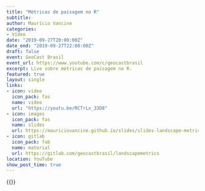 ```yaml
---
title: "Métricas de paisagem no R"
subtitle: 
author: Maurício Vancine
categories:
- Vídeo
date: "2019-09-27T20:00:00Z"
date_end: "2019-09-27T22:00:00Z"
draft: false
event: GeoCast Brasil
event_url: https://www.youtube.com/c/geocastbrasil
excerpt: Live sobre métricas de paisagem no R.
featured: true
layout: single
links:
- icon: video
  icon_pack: fas
  name: video
  url: "https://youtu.be/RCTrLx_33D8"
- icon: images
  icon_pack: fas
  name: slides
  url: https://mauriciovancine.github.io/slides/slides-landscape-metrics-geocast/slides-landscape-metrics-geocast.pdf
- icon: gitlab
  icon_pack: fab
  name: material
  url: https://gitlab.com/geocastbrasil/landscapemetrics
location: YouTube
show_post_time: true
---
```


{{<youtube RCTrLx_33D8>}}
